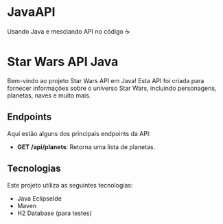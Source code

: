 # JavaAPI
Usando Java e mesclando API no código ☕

# Star Wars API Java

Bem-vindo ao projeto Star Wars API em Java! Esta API foi criada para fornecer informações sobre o universo Star Wars, incluindo personagens, planetas, naves e muito mais.

## Endpoints

Aqui estão alguns dos principais endpoints da API:
- **GET /api/planets**: Retorna uma lista de planetas.

## Tecnologias

Este projeto utiliza as seguintes tecnologias:

- Java EclipseIde
- Maven
- H2 Database (para testes)
